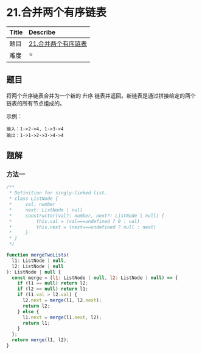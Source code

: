 # 21.合并两个有序链表

| Title | Describe                                                                        |
| :---- | :------------------------------------------------------------------------------ |
| 题目  | [21.合并两个有序链表](https://leetcode-cn.com/problems/merge-two-sorted-lists/) |
| 难度  | ⭐                                                                              |

## 题目

将两个升序链表合并为一个新的 升序 链表并返回。新链表是通过拼接给定的两个链表的所有节点组成的。

示例：

```
输入：1->2->4, 1->3->4
输出：1->1->2->3->4->4
```

## 题解

### 方法一

```javascript
/**
 * Definition for singly-linked list.
 * class ListNode {
 *     val: number
 *     next: ListNode | null
 *     constructor(val?: number, next?: ListNode | null) {
 *         this.val = (val===undefined ? 0 : val)
 *         this.next = (next===undefined ? null : next)
 *     }
 * }
 */

function mergeTwoLists(
  l1: ListNode | null,
  l2: ListNode | null
): ListNode | null {
  const merge = (l1: ListNode | null, l2: ListNode | null) => {
    if (l1 == null) return l2;
    if (l2 == null) return l1;
    if (l1.val > l2.val) {
      l2.next = merge(l1, l2.next);
      return l2;
    } else {
      l1.next = merge(l1.next, l2);
      return l1;
    }
  };
  return merge(l1, l2);
}
```
